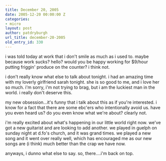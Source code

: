 ```yaml
---
title: December 20, 2005
date: 2005-12-20 00:00:00 Z
categories:
- micro
layout: post
author: patdryburgh
url_title: december-20-2005
old_entry_id: 330
---
```


i was told today at work that i don't smile as much as i used to. maybe because work sucks?  hello?  would you be happy working for $9/hour putting friggin' produce on the counter?  i think not. 

i don't really know what else to talk about tonight. i had an amazing time with my loverly girlfriend sarah tonight. she is so good to me, and i love her so much. i'm sorry, i'm not trying to brag, but i am the luckiest man in the world. i really don't deserve this. 

my new obsession...it's funny that i talk about this as if you're interested. i know for a fact that there are some ebc'ers who intentionally avoid us. have you even heard us?  do you even know what we're about?  clearly not. 

i'm really excited about what's happening in our little world right now. we've got a new guitarist and are looking to add another. we played in guelph on sunday night at d.fo's church, and it was grand times. we played a new song and it went over really well, which has encouraged me as our new songs are (i think) much better than the crap we have now. 

anyways, i dunno what else to say. so, there....i'm back on top.